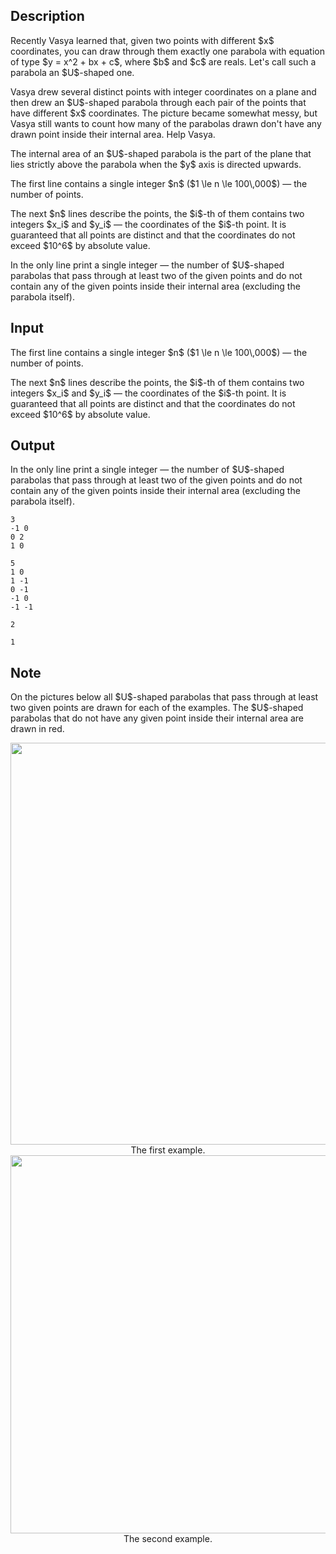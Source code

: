 ## Description

<div><p>Recently Vasya learned that, given two points with different $x$ coordinates, you can draw through them exactly one parabola with equation of type $y = x^2 + bx + c$, where $b$ and $c$ are reals. Let's call such a parabola an $U$-shaped one.</p><p>Vasya drew several distinct points with integer coordinates on a plane and then drew an $U$-shaped parabola through each pair of the points that have different $x$ coordinates. The picture became somewhat messy, but Vasya still wants to count how many of the parabolas drawn don't have any drawn point inside their internal area. Help Vasya.</p><p>The internal area of an $U$-shaped parabola is the part of the plane that lies strictly above the parabola when the $y$ axis is directed upwards.</p></div><div class="input-specification"><p>The first line contains a single integer $n$ ($1 \le n \le 100\,000$)&nbsp;— the number of points.</p><p>The next $n$ lines describe the points, the $i$-th of them contains two integers $x_i$ and $y_i$&nbsp;— the coordinates of the $i$-th point. It is guaranteed that all points are distinct and that the coordinates do not exceed $10^6$ by absolute value.</p></div><div class="output-specification"><p>In the only line print a single integer&nbsp;— the number of $U$-shaped parabolas that pass through at least two of the given points and do not contain any of the given points inside their internal area (excluding the parabola itself).</p></div>

## Input

<p>The first line contains a single integer $n$ ($1 \le n \le 100\,000$)&nbsp;— the number of points.</p><p>The next $n$ lines describe the points, the $i$-th of them contains two integers $x_i$ and $y_i$&nbsp;— the coordinates of the $i$-th point. It is guaranteed that all points are distinct and that the coordinates do not exceed $10^6$ by absolute value.</p>

## Output

<p>In the only line print a single integer&nbsp;— the number of $U$-shaped parabolas that pass through at least two of the given points and do not contain any of the given points inside their internal area (excluding the parabola itself).</p>





```input1
3
-1 0
0 2
1 0
```




```input2
5
1 0
1 -1
0 -1
-1 0
-1 -1
```




```output1
2
```




```output2
1
```



## Note

<p>On the pictures below all $U$-shaped parabolas that pass through at least two given points are drawn for each of the examples. The $U$-shaped parabolas that do not have any given point inside their internal area are drawn in red. </p><center> <img class="tex-graphics" height="643px" src="file://2NkWKbDI.png" style="max-width: 100.0%;max-height: 100.0%;" width="756px"> The first example. </center><center> <img class="tex-graphics" height="605px" src="file://I8dLBfyf.png" style="max-width: 100.0%;max-height: 100.0%;" width="756px"> The second example. </center>
